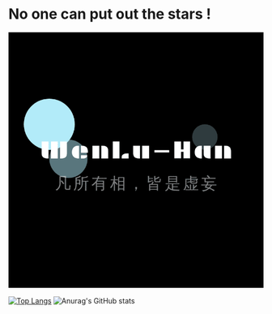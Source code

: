 # No one can put out the stars !
![](https://github.com/hanwenlu2016/hanwenlu2016/blob/gh-pages/A1.png)

[![Top Langs](https://github-readme-stats.vercel.app/api/top-langs/?username=hanwenlu2016&layout=compact)](https://github.com/anuraghazra/github-readme-stats)
![Anurag's GitHub stats](https://github-readme-stats.vercel.app/api?username=hanwenlu2016&show_icons=true&theme=cobalt)



